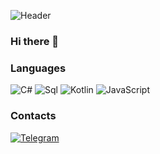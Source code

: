![Header](https://user-images.githubusercontent.com/70953745/140535036-cb510af1-bdab-456b-a25e-bc90d996ab9d.jpg)
### Hi there 👋

### Languages
![C#](https://img.shields.io/badge/-C%23-000000?style=for-the-badge&logo=CSharp&logoColor=662f93)
![Sql](https://img.shields.io/badge/-Sql-000000?style=for-the-badge&logo=mysql&logoColor=ffffff)
![Kotlin](https://img.shields.io/badge/-Kotlin-000000?style=for-the-badge&logo=Kotlin)
![JavaScript](https://img.shields.io/badge/-JavaScript-000000?style=for-the-badge&logo=JavaScript)

### Contacts
[![Telegram](https://img.shields.io/badge/-Telegram-000000?style=for-the-badge&logo=Telegram)](https://t.me/ShuraMint
)

<!-- [![Anurag's GitHub stats](https://github-readme-stats.vercel.app/api?username=Shura-mint213&hide=prs,contribs&show_icons=true&title_color=FF1493&text_color=00FF7F&border_color=FF1493&bg_color=DEG,333,37373d,37373d,37373d,601889,841889,C71585&theme=radical)](https://github.com/anuraghazra/github-readme-stats)
###
[![Top Langs](https://github-readme-stats.vercel.app/api/top-langs/?username=Shura-mint213&show_icons=true&layout=compact&title_color=FF1493&text_color=00FF7F&border_color=FF1493&bg_color=DEG,333,37373d,37373d,37373d,601889&theme=radical)](https://github.com/anuraghazra/github-readme-stats) -->

